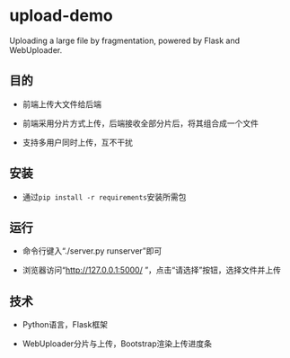 # upload-demo

Uploading a large file by fragmentation, powered by Flask and WebUploader.

## 目的
* 前端上传大文件给后端  

* 前端采用分片方式上传，后端接收全部分片后，将其组合成一个文件  

* 支持多用户同时上传，互不干扰

## 安装
* 通过<code>pip install -r requirements</code>安装所需包

## 运行
* 命令行键入“./server.py runserver”即可  

* 浏览器访问“http://127.0.0.1:5000/ ”，点击“请选择”按钮，选择文件并上传  

## 技术
* Python语言，Flask框架  

* WebUploader分片与上传，Bootstrap渲染上传进度条  

